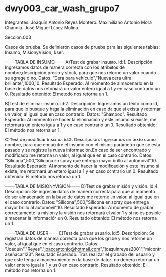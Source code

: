 # dwy003_car_wash_grupo7
Integrantes:
Joaquín Antonio Reyes Montero.
Maximiliano Antonio Mora Chandía.
José Miguel López Molina.

Sección:003

Casos de prueba.
Se definieron casos de prueba para las siguientes tablas:
Insumo, MisionyVision, User.

-----TABLA DE INSUMO-----
A)Test de grabar insumo.
id:1.
Descripción:
Ingresamos datos de manera correcta con los atributos de nombre,descripcion,precio y stock, para que nos retorne un valor cuando se agrege o no.
Datos:
"Cera para vehículo","Nueva cera ultra brillante",1000,10.
Resultado Esperado:
Al momento de almacenarlo en la base de datos nos retornará un valor entero igual a 1 y en caso contrario un 0.
Resultado obtenido:
El metodo nos retorna un 1.

B)Test de eliminar insumo.
id:2.
Descripción:
Ingresamos un texto como id, para que lo busque y haga la eliminación en caso de que si exista y retornar un valor, al igual que en caso contrario.
Datos:
"Shampoo".
Resultado Esperado:
Al momento de hacer la eliminación y este insumo si existe, me retornará un entero igual a 1 y en caso contrario un 0.
Resultado obtenido:
El método nos retorna un 1.

C)Test de modificar insumo.
id:3.
Descripción:
Ingresamos un texto como nombre, para que encuentre el insumo con el mismo parámetro que se esta pasado y se registre la nueva información.En caso de ser encontrado
y modificado me retorna un valor, al igual que en el caso contrario.
Datos:
"Silicona",500,"Silicona en spray que entrega mayor brillo al automóvil",10.
Resultado Esperado:
Al momento de hacer la modificación y este insumo si existe, me retornará un entero igual a 1 y en caso contrario un 0.
Resultado obtenido:
El método nos retorna un 1.

-----TABLA DE MISIONYVISION-----
D)Test de grabar misión y visión.
id:4.
Descripción:
Se ingresan datos de manera correcta para que al momento de ser almacenado en la base de datos me retorne un valor, al igual que en el caso contrario.
Datos:
"Silicona",500,"Silicona en spray que entrega mayor brillo al automóvil",10.
Resultado Esperado:
Al momento de grabar correctamente la mision y la visión nos retornará el valor 1 y si no es posible almacenar la información un 0.
Resultado obtenido:
El método nos retorna un 1.

-----TABLA DE USER-----
E)Test de grabar usuario.
id:5.
Descripción:
Se registran datos de manera correcta para que los grabe y nos retorne un valor, al igual que en el caso contrario.
Datos:
"Joaquín","Reyes","joacoantonio@hotmail.com","joaquinreyes2001","micontraseñacar123".
Resultado Esperado:
Tras realizar el grabado del usuario y que este tenga almacenamiento en la base de datos, no debera retornar un valor entero igual a 1 y un 0 en caso contrario.
Resultado obtenido:
El método nos retorna un 1.

